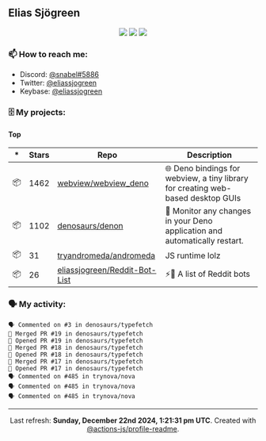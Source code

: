 ## Elias Sjögreen

<p align="center">
  <img src="https://img.shields.io/badge/🎂-dec. 2003-success" />
  <img src="https://img.shields.io/badge/🌎-Stockholm-informational" />
  <img src="https://img.shields.io/badge/👦-He/Him-informational" />
</p>

### 📫 How to reach me:

- Discord: [@snabel#5886](https://discord.com/users/267978757799673866)
- Twitter: [@eliassjogreen](https://twitter.com/eliassjogreen)
- Keybase: [@eliassjogreen](https://keybase.io/eliassjogreen)

### 🗄 My projects:

#### Top
|*|Stars|Repo|Description|
|---|---|---|---|
| 📦 | 1462 | [webview/webview_deno](https://github.com/webview/webview_deno) | 🌐 Deno bindings for webview, a tiny library for creating web-based desktop GUIs |
| 📦 | 1102 | [denosaurs/denon](https://github.com/denosaurs/denon) | 👀 Monitor any changes in your Deno application and automatically restart. |
| 📦 | 31 | [tryandromeda/andromeda](https://github.com/tryandromeda/andromeda) | JS runtime lolz |
| 📦 | 26 | [eliassjogreen/Reddit-Bot-List](https://github.com/eliassjogreen/Reddit-Bot-List) | ⚡️🤖 A list of Reddit bots |

### 🗣 My activity:

```
🗣 Commented on #3 in denosaurs/typefetch
🎉 Merged PR #19 in denosaurs/typefetch
💪 Opened PR #19 in denosaurs/typefetch
🎉 Merged PR #18 in denosaurs/typefetch
💪 Opened PR #18 in denosaurs/typefetch
🎉 Merged PR #17 in denosaurs/typefetch
💪 Opened PR #17 in denosaurs/typefetch
🗣 Commented on #485 in trynova/nova
🗣 Commented on #485 in trynova/nova
🗣 Commented on #485 in trynova/nova
```

------------
<p align="center">Last refresh: <b>Sunday, December 22nd 2024, 1:21:31 pm UTC</b>. Created with <a href=https://github.com/marketplace/actions/profile-readme>@actions-js/profile-readme</a>.</p>

